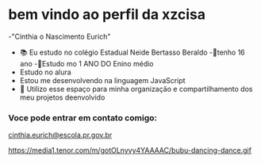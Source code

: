 # bem vindo ao perfil da xzcisa

-"Cinthia o Nascimento Eurich"
- 📚 Eu estudo no colégio Estadual Neide Bertasso Beraldo
-🎳tenho 16 ano
-📘Estudo mo 1 ANO DO Enino médio
- Estudo no alura
- Estou me desenvolvendo na linguagem JavaScript
- 🌻 Utilizo esse espaço para minha organização e compartilhamento dos meu projetos deenvolvido


### Voce pode entrar em contato comigo:
cinthia.eurich@escola.pr.gov.br

https://media1.tenor.com/m/gotOLnyvy4YAAAAC/bubu-dancing-dance.gif
